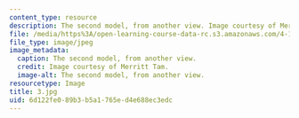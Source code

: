 ```yaml
---
content_type: resource
description: The second model, from another view. Image courtesy of Merritt Tam.
file: /media/https%3A/open-learning-course-data-rc.s3.amazonaws.com/4-171-the-space-between-workshop-fall-2004/6d122fe089b3b5a1765ed4e688ec3edc_3.jpg
file_type: image/jpeg
image_metadata:
  caption: The second model, from another view.
  credit: Image courtesy of Merritt Tam.
  image-alt: The second model, from another view.
resourcetype: Image
title: 3.jpg
uid: 6d122fe0-89b3-b5a1-765e-d4e688ec3edc
---
```

